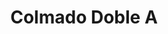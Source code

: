 ---
title: "Colmado Doble A"
url: /santiago-de-los-caballeros/colmado-doble-a/
shop: Lebensmittel
---